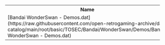 <table>
<tr><th>Name</th><th>Size</th></tr>
<tr><td>
[Bandai WonderSwan - Demos.dat](https://raw.githubusercontent.com/open-retrogaming-archive/dat-catalog/main/root/basic/TOSEC/Bandai/WonderSwan/Demos/Bandai WonderSwan - Demos.dat)
</td><td>1157</td></tr>
</table>

